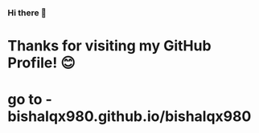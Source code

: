 ### Hi there 👋
# Thanks for visiting my GitHub Profile! 😊
# go to - <a herf="http://bishalqx980.github.io/bishalqx980">bishalqx980.github.io/bishalqx980</a>
